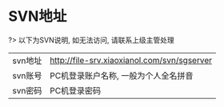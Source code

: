 # SVN地址

?> 以下为SVN说明, 如无法访问, 请联系上级主管处理

|  |  |
| - | - |
| svn地址 | http://file-srv.xiaoxianol.com/svn/sgserver |
| svn账号 | PC机登录账户名称, 一般为个人全名拼音 |
| svn密码 | PC机登录密码 |